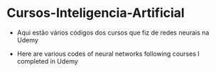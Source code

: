 # Cursos-Inteligencia-Artificial
- Aqui estão vários códigos dos cursos que fiz de redes neurais na Udemy
  
- Here are various codes of neural networks following courses I completed in Udemy
